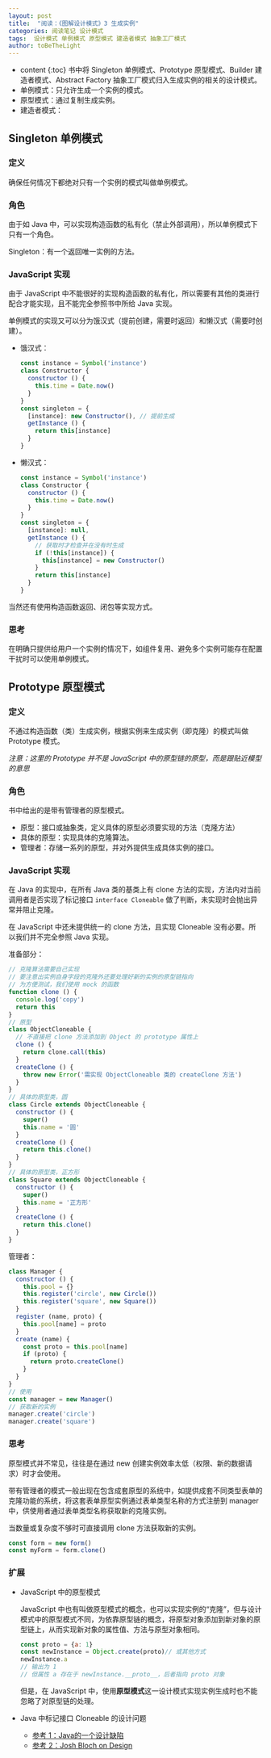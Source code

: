 ```yaml
---
layout: post
title:  "阅读：《图解设计模式》3 生成实例"
categories: 阅读笔记 设计模式
tags:  设计模式 单例模式 原型模式 建造者模式 抽象工厂模式
author: toBeTheLight
---
```


* content
{:toc}
书中将 Singleton 单例模式、Prototype 原型模式、Builder 建造者模式、Abstract Factory 抽象工厂模式归入生成实例的相关的设计模式。
* 单例模式：只允许生成一个实例的模式。
* 原型模式：通过复制生成实例。
* 建造者模式：





## Singleton 单例模式

### 定义

确保任何情况下都绝对只有一个实例的模式叫做单例模式。

### 角色

由于如 Java 中，可以实现构造函数的私有化（禁止外部调用），所以单例模式下只有一个角色。

Singleton：有一个返回唯一实例的方法。

### JavaScript 实现

由于 JavaScript 中不能很好的实现构造函数的私有化，所以需要有其他的类进行配合才能实现，且不能完全参照书中所给 Java 实现。

单例模式的实现又可以分为饿汉式（提前创建，需要时返回）和懒汉式（需要时创建）。

* 饿汉式：
  ```js
  const instance = Symbol('instance')
  class Constructor {
    constructor () {
      this.time = Date.now()
    }
  }
  const singleton = {
    [instance]: new Constructor(), // 提前生成
    getInstance () {
      return this[instance]
    }
  }
  ```
* 懒汉式：
  ```js
  const instance = Symbol('instance')
  class Constructor {
    constructor () {
      this.time = Date.now()
    }
  }
  const singleton = {
    [instance]: null,
    getInstance () {
      // 获取时才检查并在没有时生成
      if (!this[instance]) {
        this[instance] = new Constructor()
      }
      return this[instance]
    }
  }
  ```

当然还有使用构造函数返回、闭包等实现方式。

### 思考

在明确只提供给用户一个实例的情况下，如组件复用、避免多个实例可能存在配置干扰时可以使用单例模式。


## Prototype 原型模式

### 定义

不通过构造函数（类）生成实例，根据实例来生成实例（即克隆）的模式叫做 Prototype 模式。

*注意：这里的 Prototype 并不是 JavaScript 中的原型链的原型，而是跟贴近模型的意思*

### 角色

书中给出的是带有管理者的原型模式。

* 原型：接口或抽象类，定义具体的原型必须要实现的方法（克隆方法）
* 具体的原型：实现具体的克隆算法。
* 管理者：存储一系列的原型，并对外提供生成具体实例的接口。

### JavaScript 实现

在 Java 的实现中，在所有 Java 类的基类上有 clone 方法的实现，方法内对当前调用者是否实现了标记接口 `interface Cloneable` 做了判断，未实现时会抛出异常并阻止克隆。

在 JavaScript 中还未提供统一的 clone 方法，且实现 Cloneable 没有必要。所以我们并不完全参照 Java 实现。

准备部分：
```js
// 克隆算法需要自己实现
// 要注意出实例自身字段的克隆外还要处理好新的实例的原型链指向
// 为方便测试，我们使用 mock 的函数
function clone () {
  console.log('copy')
  return this
}
// 原型
class ObjectCloneable {
  // 不直接把 clone 方法添加到 Object 的 prototype 属性上
  clone () {
    return clone.call(this)
  }
  createClone () {
    throw new Error('需实现 ObjectCloneable 类的 createClone 方法')
  }
}
// 具体的原型类，圆
class Circle extends ObjectCloneable {
  constructor () {
    super()
    this.name = '圆'
  }
  createClone () {
    return this.clone()
  }
}
// 具体的原型类，正方形
class Square extends ObjectCloneable {
  constructor () {
    super()
    this.name = '正方形'
  }
  createClone () {
    return this.clone()
  }
}
```
管理者：
```js
class Manager {
  constructor () {
    this.pool = {}
    this.register('circle', new Circle())
    this.register('square', new Square())
  }
  register (name, proto) {
    this.pool[name] = proto
  }
  create (name) {
    const proto = this.pool[name]
    if (proto) {
      return proto.createClone()
    }
  }
}
// 使用
const manager = new Manager()
// 获取新的实例
manager.create('circle')
manager.create('square')
```

### 思考

原型模式并不常见，往往是在通过 new 创建实例效率太低（权限、新的数据请求）时才会使用。

带有管理者的模式一般出现在包含成套原型的系统中，如提供成套不同类型表单的克隆功能的系统，将这套表单原型实例通过表单类型名称的方式注册到 manager 中，供使用者通过表单类型名称获取新的克隆实例。

当数量或复杂度不够时可直接调用 clone 方法获取新的实例。
```js
const form = new form()
const myForm = form.clone()
```

### 扩展

* JavaScript 中的原型模式

  JavaScript 中也有叫做原型模式的概念，也可以实现实例的“克隆”，但与设计模式中的原型模式不同，为依靠原型链的概念，将原型对象添加到新对象的原型链上，从而实现新对象的属性值、方法与原型对象相同。
  ```js
  const proto = {a: 1}
  const newInstance = Object.create(proto)// 或其他方式
  newInstance.a
  // 输出为 1
  // 但属性 a 存在于 newInstance.__proto__，后者指向 proto 对象
  ```
  但是，在 JavaScript 中，使用**原型模式**这一设计模式实现实例生成时也不能忽略了对原型链的处理。

* Java 中标记接口 Cloneable 的设计问题
  * [参考 1：Java的一个设计缺陷](https://www.artima.com/intv/bloch13.html)
  * [参考 2：Josh Bloch on Design](https://www.zhihu.com/question/52490586/answer/130786763)